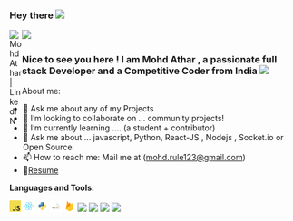 ### Hey there <img src="https://media.giphy.com/media/hvRJCLFzcasrR4ia7z/giphy.gif" width="25px">

<a href="https://www.linkedin.com/in/athar-mohammad-34068a157/">
  <img align="left" alt="Mohd Athar | LinkedIN" width="22px" src="https://raw.githubusercontent.com/peterthehan/peterthehan/master/assets/linkedin.svg" />
</a>

![](https://komarev.com/ghpvc/?username=atharmohammad&style=plastic&color=orange)
<br/>
### Nice to see you here ! I am Mohd Athar , a passionate full stack Developer and a Competitive Coder from India <img src="https://upload.wikimedia.org/wikipedia/en/4/41/Flag_of_India.svg" width="35px">

About me:

- 💬 Ask me about any of my Projects
- 👯 I’m looking to collaborate on ... community projects!
- 🌱 I’m currently learning .... (a student + contributor) 
- 💬 Ask me about ... javascript, Python, React-JS , Nodejs , Socket.io or Open Source.
- 📫 How to reach me: Mail me at (mohd.rule123@gmail.com)
- 📝[Resume](https://drive.google.com/drive/u/0/folders/14Ong39jBTZWhQcxrqkZw50YjiD9CBQIX)


**Languages and Tools:**  

<code><img height="20" src="https://raw.githubusercontent.com/github/explore/80688e429a7d4ef2fca1e82350fe8e3517d3494d/topics/javascript/javascript.png"></code>
<code><img height="20" src="https://raw.githubusercontent.com/github/explore/80688e429a7d4ef2fca1e82350fe8e3517d3494d/topics/react/react.png"></code>
<code><img height="20" src="https://raw.githubusercontent.com/github/explore/80688e429a7d4ef2fca1e82350fe8e3517d3494d/topics/python/python.png"></code>
<code><img height="20" src="https://raw.githubusercontent.com/github/explore/80688e429a7d4ef2fca1e82350fe8e3517d3494d/topics/mysql/mysql.png"></code>
<code><img height="20" src="https://raw.githubusercontent.com/github/explore/80688e429a7d4ef2fca1e82350fe8e3517d3494d/topics/firebase/firebase.png"></code>
<code><img height="20" src="https://miro.medium.com/max/2400/1*HVKOLLX7wprRbHTl2IPDcQ.png"></code>
<code><img height="20" src="https://upload.wikimedia.org/wikipedia/commons/thumb/1/18/ISO_C%2B%2B_Logo.svg/1200px-ISO_C%2B%2B_Logo.svg.png"></code>
<code><img height="20" src="https://coralogix.com/wp-content/uploads/2018/04/Coralogix-Nodejs-integration.jpg"></code>
<code><img height="20" src="https://cdn.buttercms.com/6IOYf3uRJMGxcpXMTswN"></code>
